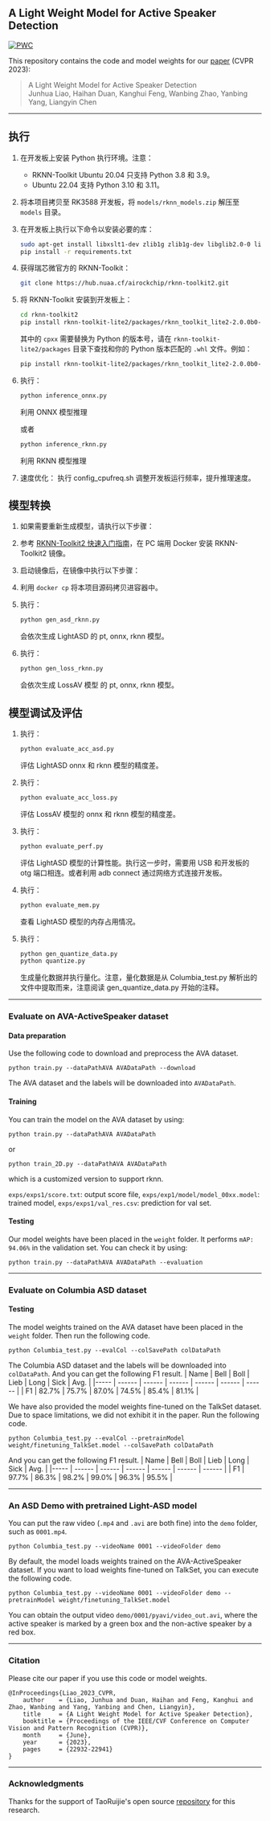 ## A Light Weight Model for Active Speaker Detection
[![PWC](https://img.shields.io/endpoint.svg?url=https://paperswithcode.com/badge/a-light-weight-model-for-active-speaker/audio-visual-active-speaker-detection-on-ava)](https://paperswithcode.com/sota/audio-visual-active-speaker-detection-on-ava?p=a-light-weight-model-for-active-speaker)

This repository contains the code and model weights for our [paper](https://openaccess.thecvf.com/content/CVPR2023/papers/Liao_A_Light_Weight_Model_for_Active_Speaker_Detection_CVPR_2023_paper.pdf) (CVPR 2023):

> A Light Weight Model for Active Speaker Detection  
> Junhua Liao, Haihan Duan, Kanghui Feng, Wanbing Zhao, Yanbing Yang, Liangyin Chen

***

## 执行

1. 在开发板上安装 Python 执行环境。注意：
   - RKNN-Toolkit Ubuntu 20.04 只支持 Python 3.8 和 3.9。
   - Ubuntu 22.04 支持 Python 3.10 和 3.11。

2. 将本项目拷贝至 RK3588 开发板，将 `models/rknn_models.zip` 解压至 `models` 目录。
 
3. 在开发板上执行以下命令以安装必要的库：
   ```bash
   sudo apt-get install libxslt1-dev zlib1g zlib1g-dev libglib2.0-0 libsm6 libgl1-mesa-glx libprotobuf-dev gcc ffmpeg
   pip install -r requirements.txt
   ```

4. 获得瑞芯微官方的 RKNN-Toolkit：
   ```bash
   git clone https://hub.nuaa.cf/airockchip/rknn-toolkit2.git
   ```

9. 将 RKNN-Toolkit 安装到开发板上：
   ```bash
   cd rknn-toolkit2
   pip install rknn-toolkit-lite2/packages/rknn_toolkit_lite2-2.0.0b0-cpxx-cpxx-linux_aarch64.whl
   ```
   其中的 `cpxx` 需要替换为 Python 的版本号，请在 `rknn-toolkit-lite2/packages` 目录下查找和你的 Python 版本匹配的 `.whl` 文件。例如：
   ```bash
   pip install rknn-toolkit-lite2/packages/rknn_toolkit_lite2-2.0.0b0-cp38-cp38-linux_aarch64.whl
   ```

6. 执行：
   ```bash
   python inference_onnx.py
   ```
   利用 ONNX 模型推理

   或者
   ```bash
   python inference_rknn.py
   ```
   利用 RKNN 模型推理

7. 速度优化：
执行 config_cpufreq.sh 调整开发板运行频率，提升推理速度。

## 模型转换

1. 如果需要重新生成模型，请执行以下步骤：
   
2. 参考 [RKNN-Toolkit2 快速入门指南](https://hub.nuaa.cf/airockchip/rknn-toolkit2/blob/master/doc/01_Rockchip_RV1106_RV1103_Quick_Start_RKNN_SDK_V2.0.0beta0_CN.pdf)，在 PC 端用 Docker 安装 RKNN-Toolkit2 镜像。

3. 启动镜像后，在镜像中执行以下步骤：

4. 利用 `docker cp` 将本项目源码拷贝进容器中。

5.  执行：
    ```bash
    python gen_asd_rknn.py
    ```
    会依次生成 LightASD 的 pt, onnx, rknn 模型。

6.  执行：
    ```bash
    python gen_loss_rknn.py
    ```
    会依次生成 LossAV 模型 的 pt, onnx, rknn 模型。

## 模型调试及评估

1. 执行：
    ```bash
    python evaluate_acc_asd.py
    ```
    评估 LightASD onnx 和 rknn 模型的精度差。

2. 执行：
    ```bash
    python evaluate_acc_loss.py
    ```
    评估 LossAV 模型的 onnx 和 rknn 模型的精度差。

3. 执行：
    ```bash
    python evaluate_perf.py
    ```
    评估 LightASD 模型的计算性能。执行这一步时，需要用 USB 和开发板的 otg 端口相连。或者利用 adb connect <ip> 通过网络方式连接开发板。

4. 执行：
    ```bash
    python evaluate_mem.py
    ```
    查看 LightASD 模型的内存占用情况。

5. 执行：
    ```bash
    python gen_quantize_data.py
    python quantize.py
    ```
    生成量化数据并执行量化。注意，量化数据是从 Columbia_test.py 解析出的文件中提取而来，注意阅读 gen_quantize_data.py 开始的注释。

***
### Evaluate on AVA-ActiveSpeaker dataset 

#### Data preparation
Use the following code to download and preprocess the AVA dataset.
```
python train.py --dataPathAVA AVADataPath --download 
```
The AVA dataset and the labels will be downloaded into `AVADataPath`.

#### Training
You can train the model on the AVA dataset by using:
```
python train.py --dataPathAVA AVADataPath
```

or
```
python train_2D.py --dataPathAVA AVADataPath
```
which is a customized version to support rknn.

`exps/exps1/score.txt`: output score file, `exps/exp1/model/model_00xx.model`: trained model, `exps/exps1/val_res.csv`: prediction for val set.

#### Testing
Our model weights have been placed in the `weight` folder. It performs `mAP: 94.06%` in the validation set. You can check it by using: 
```
python train.py --dataPathAVA AVADataPath --evaluation
```


***
### Evaluate on Columbia ASD dataset

#### Testing
The model weights trained on the AVA dataset have been placed in the `weight` folder. Then run the following code.
```
python Columbia_test.py --evalCol --colSavePath colDataPath
```
The Columbia ASD dataset and the labels will be downloaded into `colDataPath`. And you can get the following F1 result.
| Name |  Bell  |  Boll  |  Lieb  |  Long  |  Sick  |  Avg.  |
|----- | ------ | ------ | ------ | ------ | ------ | ------ |
|  F1  |  82.7% |  75.7% |  87.0% |  74.5% |  85.4% |  81.1% |

We have also provided the model weights fine-tuned on the TalkSet dataset. Due to space limitations, we did not exhibit it in the paper. Run the following code.
```
python Columbia_test.py --evalCol --pretrainModel weight/finetuning_TalkSet.model --colSavePath colDataPath
```
And you can get the following F1 result.
| Name |  Bell  |  Boll  |  Lieb  |  Long  |  Sick  |  Avg.  |
|----- | ------ | ------ | ------ | ------ | ------ | ------ |
|  F1  |  97.7% |  86.3% |  98.2% |  99.0% |  96.3% |  95.5% |


***
### An ASD Demo with pretrained Light-ASD model
You can put the raw video (`.mp4` and `.avi` are both fine) into the `demo` folder, such as `0001.mp4`. 
```
python Columbia_test.py --videoName 0001 --videoFolder demo
```
By default, the model loads weights trained on the AVA-ActiveSpeaker dataset. If you want to load weights fine-tuned on TalkSet, you can execute the following code.
```
python Columbia_test.py --videoName 0001 --videoFolder demo --pretrainModel weight/finetuning_TalkSet.model
```
You can obtain the output video `demo/0001/pyavi/video_out.avi`, where the active speaker is marked by a green box and the non-active speaker by a red box.


***
### Citation

Please cite our paper if you use this code or model weights. 

```
@InProceedings{Liao_2023_CVPR,
    author    = {Liao, Junhua and Duan, Haihan and Feng, Kanghui and Zhao, Wanbing and Yang, Yanbing and Chen, Liangyin},
    title     = {A Light Weight Model for Active Speaker Detection},
    booktitle = {Proceedings of the IEEE/CVF Conference on Computer Vision and Pattern Recognition (CVPR)},
    month     = {June},
    year      = {2023},
    pages     = {22932-22941}
}
```

***
### Acknowledgments
Thanks for the support of TaoRuijie's open source [repository](https://github.com/TaoRuijie/TalkNet-ASD) for this research.